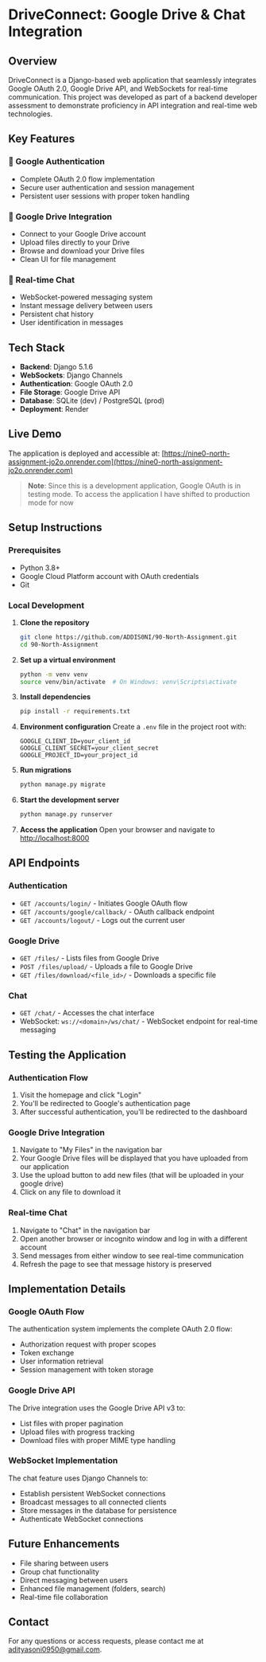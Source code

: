 # DriveConnect: Google Drive & Chat Integration 

## Overview
DriveConnect is a Django-based web application that seamlessly integrates Google OAuth 2.0, Google Drive API, and WebSockets for real-time communication. This project was developed as part of a backend developer assessment to demonstrate proficiency in API integration and real-time web technologies.

## Key Features

### 🔐 Google Authentication
- Complete OAuth 2.0 flow implementation
- Secure user authentication and session management
- Persistent user sessions with proper token handling

### 📁 Google Drive Integration
- Connect to your Google Drive account
- Upload files directly to your Drive
- Browse and download your Drive files
- Clean UI for file management

### 💬 Real-time Chat
- WebSocket-powered messaging system
- Instant message delivery between users
- Persistent chat history
- User identification in messages

## Tech Stack
- **Backend**: Django 5.1.6
- **WebSockets**: Django Channels
- **Authentication**: Google OAuth 2.0
- **File Storage**: Google Drive API
- **Database**: SQLite (dev) / PostgreSQL (prod)
- **Deployment**: Render

## Live Demo
The application is deployed and accessible at:
[https://nine0-north-assignment-jo2o.onrender.com](https://nine0-north-assignment-jo2o.onrender.com)

> **Note**: Since this is a development application, Google OAuth is in testing mode. To access the application I have shifted to production mode for now

## Setup Instructions

### Prerequisites
- Python 3.8+
- Google Cloud Platform account with OAuth credentials
- Git

### Local Development

1. **Clone the repository**
   ```bash
   git clone https://github.com/ADDIS0NI/90-North-Assignment.git
   cd 90-North-Assignment
   ```

2. **Set up a virtual environment**
   ```bash
   python -m venv venv
   source venv/bin/activate  # On Windows: venv\Scripts\activate
   ```

3. **Install dependencies**
   ```bash
   pip install -r requirements.txt
   ```

4. **Environment configuration**
   Create a `.env` file in the project root with:
   ```
   GOOGLE_CLIENT_ID=your_client_id
   GOOGLE_CLIENT_SECRET=your_client_secret
   GOOGLE_PROJECT_ID=your_project_id
   ```

5. **Run migrations**
   ```bash
   python manage.py migrate
   ```

6. **Start the development server**
   ```bash
   python manage.py runserver
   ```

7. **Access the application**
   Open your browser and navigate to [http://localhost:8000](http://localhost:8000)

## API Endpoints

### Authentication
- `GET /accounts/login/` - Initiates Google OAuth flow
- `GET /accounts/google/callback/` - OAuth callback endpoint
- `GET /accounts/logout/` - Logs out the current user

### Google Drive
- `GET /files/` - Lists files from Google Drive
- `POST /files/upload/` - Uploads a file to Google Drive
- `GET /files/download/<file_id>/` - Downloads a specific file

### Chat
- `GET /chat/` - Accesses the chat interface
- WebSocket: `ws://<domain>/ws/chat/` - WebSocket endpoint for real-time messaging

## Testing the Application

### Authentication Flow
1. Visit the homepage and click "Login"
2. You'll be redirected to Google's authentication page
3. After successful authentication, you'll be redirected to the dashboard

### Google Drive Integration
1. Navigate to "My Files" in the navigation bar
2. Your Google Drive files will be displayed that you have uploaded from our application
3. Use the upload button to add new files (that will be uploaded in your google drive)
4. Click on any file to download it

### Real-time Chat
1. Navigate to "Chat" in the navigation bar
2. Open another browser or incognito window and log in with a different account
3. Send messages from either window to see real-time communication
4. Refresh the page to see that message history is preserved

## Implementation Details

### Google OAuth Flow
The authentication system implements the complete OAuth 2.0 flow:
- Authorization request with proper scopes
- Token exchange
- User information retrieval
- Session management with token storage

### Google Drive API
The Drive integration uses the Google Drive API v3 to:
- List files with proper pagination
- Upload files with progress tracking
- Download files with proper MIME type handling

### WebSocket Implementation
The chat feature uses Django Channels to:
- Establish persistent WebSocket connections
- Broadcast messages to all connected clients
- Store messages in the database for persistence
- Authenticate WebSocket connections

## Future Enhancements
- File sharing between users
- Group chat functionality
- Direct messaging between users
- Enhanced file management (folders, search)
- Real-time file collaboration

## Contact
For any questions or access requests, please contact me at adityasoni0950@gmail.com.

